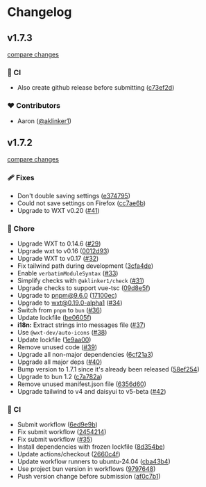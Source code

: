 # Changelog

## v1.7.3

[compare changes](https://github.com/aklinker1/github-better-line-counts/compare/v1.7.2...v1.7.3)

### 🤖 CI

- Also create github release before submitting ([c73ef2d](https://github.com/aklinker1/github-better-line-counts/commit/c73ef2d))

### ❤️ Contributors

- Aaron ([@aklinker1](https://github.com/aklinker1))

## v1.7.2

[compare changes](https://github.com/aklinker1/github-better-line-counts/compare/v1.7.0...v1.7.2)

### 🩹 Fixes

- Don't double saving settings ([e374795](https://github.com/aklinker1/github-better-line-counts/commit/e374795))
- Could not save settings on Firefox ([cc7ae6b](https://github.com/aklinker1/github-better-line-counts/commit/cc7ae6b))
- Upgrade to WXT v0.20 ([#41](https://github.com/aklinker1/github-better-line-counts/pull/41))

### 🏡 Chore

- Upgrade WXT to 0.14.6 ([#29](https://github.com/aklinker1/github-better-line-counts/pull/29))
- Upgrade wxt to v0.16 ([0012d93](https://github.com/aklinker1/github-better-line-counts/commit/0012d93))
- Upgrade WXT to v0.17 ([#32](https://github.com/aklinker1/github-better-line-counts/pull/32))
- Fix tailwind path during development ([3cfa4de](https://github.com/aklinker1/github-better-line-counts/commit/3cfa4de))
- Enable `verbatimModuleSyntax` ([#33](https://github.com/aklinker1/github-better-line-counts/pull/33))
- Simplify checks with `@aklinker1/check` ([#31](https://github.com/aklinker1/github-better-line-counts/pull/31))
- Upgrade checks to support vue-tsc ([09d8e5f](https://github.com/aklinker1/github-better-line-counts/commit/09d8e5f))
- Upgrade to pnpm@9.6.0 ([17100ec](https://github.com/aklinker1/github-better-line-counts/commit/17100ec))
- Upgrade to wxt@0.19.0-alpha1 ([#34](https://github.com/aklinker1/github-better-line-counts/pull/34))
- Switch from `pnpm` to `bun` ([#36](https://github.com/aklinker1/github-better-line-counts/pull/36))
- Update lockfile ([be0605f](https://github.com/aklinker1/github-better-line-counts/commit/be0605f))
- **i18n:** Extract strings into messages file ([#37](https://github.com/aklinker1/github-better-line-counts/pull/37))
- Use `@wxt-dev/auto-icons` ([#38](https://github.com/aklinker1/github-better-line-counts/pull/38))
- Update lockfile ([1e9aa00](https://github.com/aklinker1/github-better-line-counts/commit/1e9aa00))
- Remove unused code ([#39](https://github.com/aklinker1/github-better-line-counts/pull/39))
- Upgrade all non-major dependencies ([6cf21a3](https://github.com/aklinker1/github-better-line-counts/commit/6cf21a3))
- Upgrade all major deps ([#40](https://github.com/aklinker1/github-better-line-counts/pull/40))
- Bump version to 1.7.1 since it's already been released ([58ef254](https://github.com/aklinker1/github-better-line-counts/commit/58ef254))
- Upgrade to bun 1.2 ([c7a782a](https://github.com/aklinker1/github-better-line-counts/commit/c7a782a))
- Remove unused manifest.json file ([6356d60](https://github.com/aklinker1/github-better-line-counts/commit/6356d60))
- Upgrade tailwind to v4 and daisyui to v5-beta ([#42](https://github.com/aklinker1/github-better-line-counts/pull/42))

### 🤖 CI

- Submit workflow ([6ed9e9b](https://github.com/aklinker1/github-better-line-counts/commit/6ed9e9b))
- Fix submit workflow ([2454214](https://github.com/aklinker1/github-better-line-counts/commit/2454214))
- Fix submit workflow ([#35](https://github.com/aklinker1/github-better-line-counts/pull/35))
- Install dependencies with frozen lockfile ([8d354be](https://github.com/aklinker1/github-better-line-counts/commit/8d354be))
- Update actions/checkout ([2660c4f](https://github.com/aklinker1/github-better-line-counts/commit/2660c4f))
- Update workflow runners to ubuntu-24.04 ([cba43b4](https://github.com/aklinker1/github-better-line-counts/commit/cba43b4))
- Use project bun version in workflows ([9797648](https://github.com/aklinker1/github-better-line-counts/commit/9797648))
- Push version change before submission ([af0c7b1](https://github.com/aklinker1/github-better-line-counts/commit/af0c7b1))
